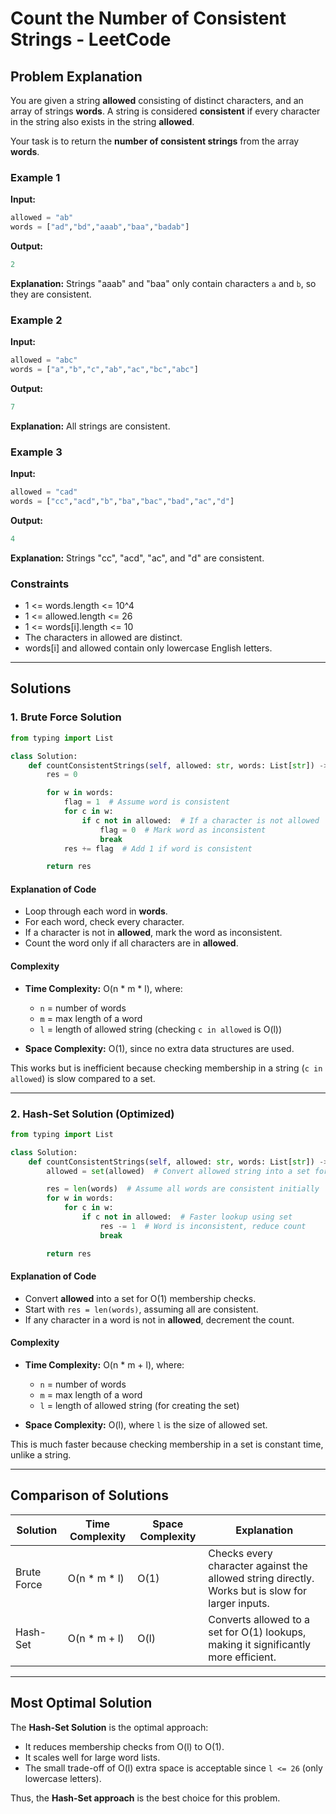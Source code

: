 # Count the Number of Consistent Strings - LeetCode

## Problem Explanation

You are given a string **allowed** consisting of distinct characters, and an array of strings **words**. A string is considered **consistent** if every character in the string also exists in the string **allowed**.

Your task is to return the **number of consistent strings** from the array **words**.

### Example 1

**Input:**

```python
allowed = "ab"
words = ["ad","bd","aaab","baa","badab"]
```

**Output:**

```python
2
```

**Explanation:** Strings "aaab" and "baa" only contain characters `a` and `b`, so they are consistent.

### Example 2

**Input:**

```python
allowed = "abc"
words = ["a","b","c","ab","ac","bc","abc"]
```

**Output:**

```python
7
```

**Explanation:** All strings are consistent.

### Example 3

**Input:**

```python
allowed = "cad"
words = ["cc","acd","b","ba","bac","bad","ac","d"]
```

**Output:**

```python
4
```

**Explanation:** Strings "cc", "acd", "ac", and "d" are consistent.

### Constraints

* 1 <= words.length <= 10^4
* 1 <= allowed.length <= 26
* 1 <= words\[i].length <= 10
* The characters in allowed are distinct.
* words\[i] and allowed contain only lowercase English letters.

---

## Solutions

### 1. Brute Force Solution

```python
from typing import List

class Solution:
    def countConsistentStrings(self, allowed: str, words: List[str]) -> int:
        res = 0

        for w in words:
            flag = 1  # Assume word is consistent
            for c in w:
                if c not in allowed:  # If a character is not allowed
                    flag = 0  # Mark word as inconsistent
                    break
            res += flag  # Add 1 if word is consistent

        return res
```

#### Explanation of Code

* Loop through each word in **words**.
* For each word, check every character.
* If a character is not in **allowed**, mark the word as inconsistent.
* Count the word only if all characters are in **allowed**.

#### Complexity

* **Time Complexity:** O(n \* m \* l), where:

  * `n` = number of words
  * `m` = max length of a word
  * `l` = length of allowed string (checking `c in allowed` is O(l))
* **Space Complexity:** O(1), since no extra data structures are used.

This works but is inefficient because checking membership in a string (`c in allowed`) is slow compared to a set.

---

### 2. Hash-Set Solution (Optimized)

```python
from typing import List

class Solution:
    def countConsistentStrings(self, allowed: str, words: List[str]) -> int:
        allowed = set(allowed)  # Convert allowed string into a set for O(1) lookups

        res = len(words)  # Assume all words are consistent initially
        for w in words:
            for c in w:
                if c not in allowed:  # Faster lookup using set
                    res -= 1  # Word is inconsistent, reduce count
                    break

        return res
```

#### Explanation of Code

* Convert **allowed** into a set for O(1) membership checks.
* Start with `res = len(words)`, assuming all are consistent.
* If any character in a word is not in **allowed**, decrement the count.

#### Complexity

* **Time Complexity:** O(n \* m + l), where:

  * `n` = number of words
  * `m` = max length of a word
  * `l` = length of allowed string (for creating the set)
* **Space Complexity:** O(l), where `l` is the size of allowed set.

This is much faster because checking membership in a set is constant time, unlike a string.

---

## Comparison of Solutions

| Solution    | Time Complexity | Space Complexity | Explanation                                                                                      |
| ----------- | --------------- | ---------------- | ------------------------------------------------------------------------------------------------ |
| Brute Force | O(n \* m \* l)  | O(1)             | Checks every character against the allowed string directly. Works but is slow for larger inputs. |
| Hash-Set    | O(n \* m + l)   | O(l)             | Converts allowed to a set for O(1) lookups, making it significantly more efficient.              |

---

## Most Optimal Solution

The **Hash-Set Solution** is the optimal approach:

* It reduces membership checks from O(l) to O(1).
* It scales well for large word lists.
* The small trade-off of O(l) extra space is acceptable since `l <= 26` (only lowercase letters).

Thus, the **Hash-Set approach** is the best choice for this problem.
